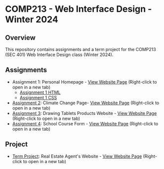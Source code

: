 # COMP213 - Web Interface Design - Winter 2024

## Overview
This repository contains assignments and a term project for the COMP213 (SEC 401) Web Interface Design class (Winter 2024).

## Assignments
- Assignment 1: Personal Homepage - [View Website Page](https://aikoxb.github.io/COMP213_WebInterfaceDesign/index.html) (Right-click to open in a new tab)
  - [Assignment 1 HTML](./index.html)
  - [Assignment 1 CSS](./styles.css)
- [Assignment 2](./A2): Climate Change Page- [View Website Page](https://aikoxb.github.io/COMP213_WebInterfaceDesign/A2/climate_change.html) (Right-click to open in a new tab)
- [Assignment 3](./A3): Drawing Tablets Products Website - [View Website Page](https://aikoxb.github.io/COMP213_WebInterfaceDesign/A3/drawing_tablets.html) (Right-click to open in a new tab)
- [Assignment 4](./A4): School Course Form - [View Website Page](https://aikoxb.github.io/COMP213_WebInterfaceDesign/A4/course_form.html) (Right-click to open in a new tab)

## Project
- [Term Project](./term_project): Real Estate Agent's Website - [View Website Page](https://aikoxb.github.io/COMP213_WebInterfaceDesign/term_project/home.html) (Right-click to open in a new tab)
